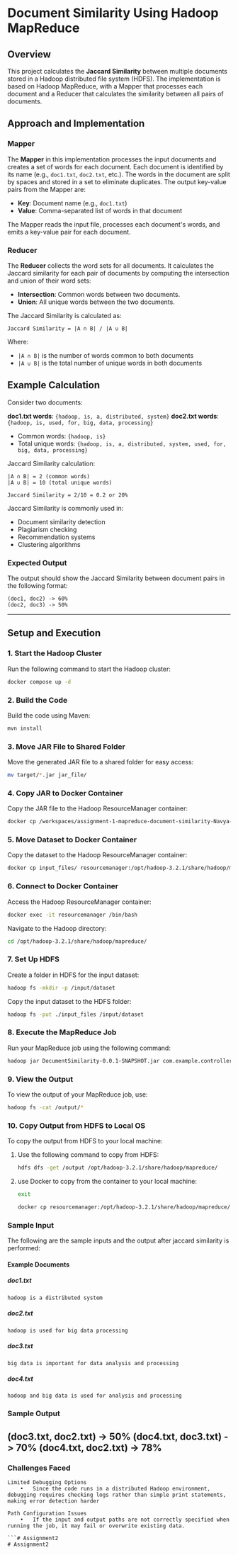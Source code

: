 # **Document Similarity Using Hadoop MapReduce**

## **Overview**

This project calculates the **Jaccard Similarity** between multiple documents stored in a Hadoop distributed file system (HDFS). The implementation is based on Hadoop MapReduce, with a Mapper that processes each document and a Reducer that calculates the similarity between all pairs of documents.

## **Approach and Implementation**

### Mapper

The **Mapper** in this implementation processes the input documents and creates a set of words for each document. Each document is identified by its name (e.g., `doc1.txt`, `doc2.txt`, etc.). The words in the document are split by spaces and stored in a set to eliminate duplicates. The output key-value pairs from the Mapper are:

- **Key**: Document name (e.g., `doc1.txt`)
- **Value**: Comma-separated list of words in that document

The Mapper reads the input file, processes each document's words, and emits a key-value pair for each document.

### Reducer

The **Reducer** collects the word sets for all documents. It calculates the Jaccard similarity for each pair of documents by computing the intersection and union of their word sets:

- **Intersection**: Common words between two documents.
- **Union**: All unique words between the two documents.

The Jaccard Similarity is calculated as:
```
Jaccard Similarity = |A ∩ B| / |A ∪ B|
```
Where:
- `|A ∩ B|` is the number of words common to both documents
- `|A ∪ B|` is the total number of unique words in both documents

## Example Calculation

Consider two documents:
 
**doc1.txt words**: `{hadoop, is, a, distributed, system}`
**doc2.txt words**: `{hadoop, is, used, for, big, data, processing}`

- Common words: `{hadoop, is}`
- Total unique words: `{hadoop, is, a, distributed, system, used, for, big, data, processing}`

Jaccard Similarity calculation:
```
|A ∩ B| = 2 (common words)
|A ∪ B| = 10 (total unique words)

Jaccard Similarity = 2/10 = 0.2 or 20%
```
Jaccard Similarity is commonly used in:
- Document similarity detection
- Plagiarism checking
- Recommendation systems
- Clustering algorithms

### **Expected Output**  

The output should show the Jaccard Similarity between document pairs in the following format:  
```
(doc1, doc2) -> 60%  
(doc2, doc3) -> 50%  
```
---

## Setup and Execution

### 1. **Start the Hadoop Cluster**

Run the following command to start the Hadoop cluster:

```bash
docker compose up -d
```

### 2. **Build the Code**

Build the code using Maven:

```bash
mvn install
```

### 3. **Move JAR File to Shared Folder**

Move the generated JAR file to a shared folder for easy access:

```bash
mv target/*.jar jar_file/
```

### 4. **Copy JAR to Docker Container**

Copy the JAR file to the Hadoop ResourceManager container:

```bash
docker cp /workspaces/assignment-1-mapreduce-document-similarity-Navya-vejalla/target/DocumentSimilarity-0.0.1-SNAPSHOT.jar resourcemanager:/opt/hadoop-3.2.1/share/hadoop/mapreduce/
```

### 5. **Move Dataset to Docker Container**

Copy the dataset to the Hadoop ResourceManager container:

```bash
docker cp input_files/ resourcemanager:/opt/hadoop-3.2.1/share/hadoop/mapreduce/
```

### 6. **Connect to Docker Container**

Access the Hadoop ResourceManager container:

```bash
docker exec -it resourcemanager /bin/bash
```

Navigate to the Hadoop directory:

```bash
cd /opt/hadoop-3.2.1/share/hadoop/mapreduce/
```

### 7. **Set Up HDFS**

Create a folder in HDFS for the input dataset:

```bash
hadoop fs -mkdir -p /input/dataset
```

Copy the input dataset to the HDFS folder:

```bash
hadoop fs -put ./input_files /input/dataset
```

### 8. **Execute the MapReduce Job**

Run your MapReduce job using the following command:

```bash
hadoop jar DocumentSimilarity-0.0.1-SNAPSHOT.jar com.example.controller.DocumentSimilarityDriver /input/dataset/input_files /output
```

### 9. **View the Output**

To view the output of your MapReduce job, use:

```bash
hadoop fs -cat /output/*
```

### 10. **Copy Output from HDFS to Local OS**

To copy the output from HDFS to your local machine:

1. Use the following command to copy from HDFS:
    ```bash
    hdfs dfs -get /output /opt/hadoop-3.2.1/share/hadoop/mapreduce/
    ```

2. use Docker to copy from the container to your local machine:
   ```bash
   exit 
   ```
    ```bash
    docker cp resourcemanager:/opt/hadoop-3.2.1/share/hadoop/mapreduce/output/ output/
    ``` 

### **Sample Input**  

The following are the sample inputs and the output after jaccard similarity is performed: 

#### **Example Documents**  

##### **doc1.txt**  
```
hadoop is a distributed system
```

##### **doc2.txt**  
```
hadoop is used for big data processing
```

##### **doc3.txt**  
```
big data is important for data analysis and processing
```
##### **doc4.txt**  
```
hadoop and big data is used for analysis and processing
```
### **Sample Output**  
(doc3.txt, doc2.txt)    -> 50%
(doc4.txt, doc3.txt)    -> 70%
(doc4.txt, doc2.txt)    -> 78%
---

### **Challenges Faced**
```
Limited Debugging Options
	•	Since the code runs in a distributed Hadoop environment, debugging requires checking logs rather than simple print statements, making error detection harder

Path Configuration Issues
	•	If the input and output paths are not correctly specified when running the job, it may fail or overwrite existing data.

```# Assignment2
# Assignment2
